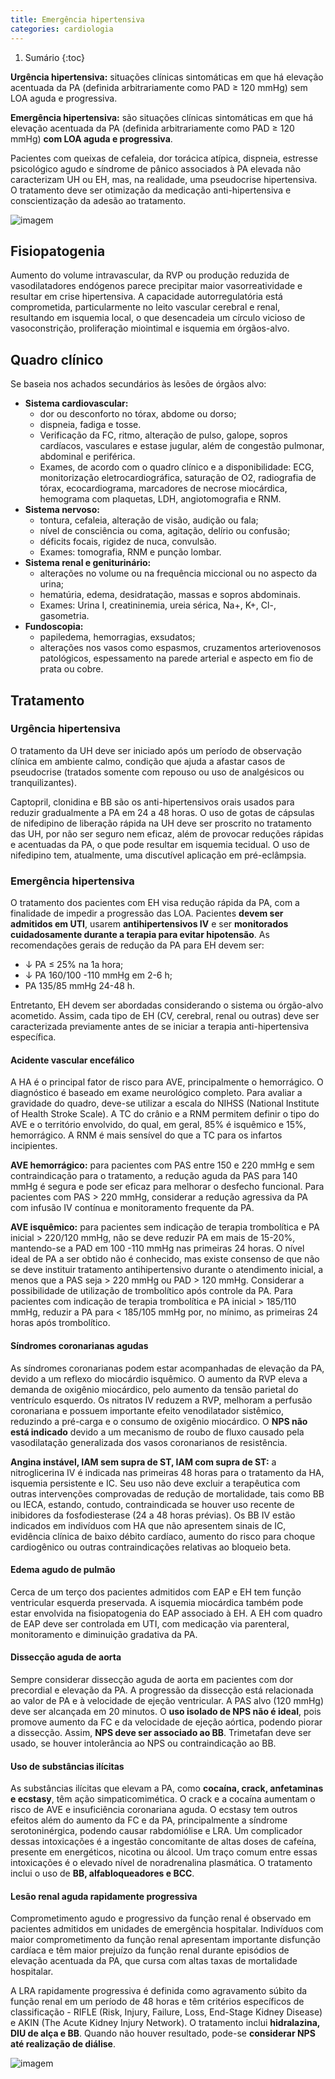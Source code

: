 ```yaml
---
title: Emergência hipertensiva
categories: cardiologia
---
```


1. Sumário
{:toc}

**Urgência hipertensiva:** situações clínicas sintomáticas em que há elevação acentuada da PA (definida arbitrariamente como PAD ≥ 120 mmHg) sem LOA aguda e progressiva.

**Emergência hipertensiva:** são situações clínicas sintomáticas em que há elevação acentuada da PA (definida arbitrariamente como PAD ≥ 120 mmHg) **com LOA aguda e progressiva**.

Pacientes com queixas de cefaleia, dor torácica atípica, dispneia, estresse psicológico agudo e síndrome de pânico associados à PA elevada não caracterizam UH ou EH, mas,
na realidade, uma pseudocrise hipertensiva. O tratamento deve ser otimização da medicação anti-hipertensiva e conscientização da adesão ao tratamento.

![imagem](/assets/cardiologia/classific-eh.jpeg)

## Fisiopatogenia

Aumento do volume intravascular, da RVP ou produção reduzida de vasodilatadores endógenos parece precipitar maior vasorreatividade e resultar em crise hipertensiva. A capacidade autorregulatória está comprometida, particularmente no leito vascular cerebral e renal, resultando em isquemia local, o que desencadeia um círculo vicioso de vasoconstrição, proliferação miointimal e isquemia em órgãos-alvo.

## Quadro clínico

Se baseia nos achados secundários às lesões de órgãos alvo:

* **Sistema cardiovascular:**
  * dor ou desconforto no tórax, abdome ou dorso;
  * dispneia, fadiga e tosse.
  * Verificação da FC, ritmo, alteração de pulso, galope, sopros cardíacos, vasculares e estase jugular, além de congestão pulmonar, abdominal e periférica.
  * Exames, de acordo com o quadro clínico e a disponibilidade: ECG, monitorização eletrocardiográfica, saturação de O2, radiografia de tórax, ecocardiograma, marcadores de necrose miocárdica, hemograma com plaquetas, LDH, angiotomografia e RNM.
* **Sistema nervoso:**
  * tontura, cefaleia, alteração de visão, audição ou fala;
  * nível de consciência ou coma, agitação, delírio ou confusão;
  * déficits focais, rigidez de nuca, convulsão.
  * Exames: tomografia, RNM e punção lombar.
* **Sistema renal e geniturinário:**
  * alterações no volume ou na frequência miccional ou no aspecto da urina;
  * hematúria, edema, desidratação, massas e sopros abdominais.
  * Exames: Urina I, creatininemia, ureia sérica, Na+, K+, Cl-, gasometria.
* **Fundoscopia:**
  * papiledema, hemorragias, exsudatos;
  * alterações nos vasos como espasmos, cruzamentos arteriovenosos patológicos, espessamento na parede arterial e aspecto em fio de prata ou cobre.

## Tratamento

### Urgência hipertensiva

O tratamento da UH deve ser iniciado após um período de observação clínica em ambiente calmo, condição que ajuda a afastar casos de pseudocrise (tratados somente com
repouso ou uso de analgésicos ou tranquilizantes).

Captopril, clonidina e BB são os anti-hipertensivos orais usados para reduzir gradualmente a PA em 24 a 48 horas. O uso de gotas de cápsulas de nifedipino de liberação rápida na UH deve ser proscrito no tratamento das UH, por não ser seguro nem eficaz, além de provocar reduções rápidas e acentuadas da PA, o que pode resultar em isquemia tecidual. O uso de nifedipino tem, atualmente, uma discutível aplicação em pré-eclâmpsia.

### Emergência hipertensiva

O tratamento dos pacientes com EH visa redução rápida da PA, com a finalidade de impedir a progressão das LOA. Pacientes **devem ser admitidos em UTI**, usarem **antihipertensivos IV** e ser **monitorados cuidadosamente durante a terapia para evitar hipotensão**. As recomendações gerais de redução da PA para EH devem ser:

* ↓ PA ≤ 25% na 1a hora;
* ↓ PA 160/100 -110 mmHg em 2-6 h;
* PA 135/85 mmHg 24-48 h.

Entretanto, EH devem ser abordadas considerando o sistema ou órgão-alvo acometido. Assim, cada tipo de EH (CV, cerebral, renal ou outras) deve ser caracterizada previamente antes de se iniciar a terapia anti-hipertensiva específica.

#### Acidente vascular encefálico

A HA é o principal fator de risco para AVE, principalmente o hemorrágico. O diagnóstico é baseado em exame neurológico completo. Para avaliar a gravidade do quadro, deve-se utilizar
a escala do NIHSS (National Institute of Health Stroke Scale). A TC do crânio e a RNM permitem definir o tipo do AVE e o território envolvido, do qual, em geral, 85% é isquêmico
e 15%, hemorrágico. A RNM é mais sensível do que a TC para os infartos incipientes.

**AVE hemorrágico:** para pacientes com PAS entre 150 e 220 mmHg e sem contraindicação para o tratamento, a redução aguda da PAS para 140 mmHg é segura e pode ser eficaz para melhorar o desfecho funcional. Para pacientes com PAS > 220 mmHg, considerar a redução agressiva da PA com infusão IV contínua e monitoramento frequente da PA.

**AVE isquêmico:** para pacientes sem indicação de terapia trombolítica e PA inicial > 220/120 mmHg, não se deve reduzir PA em mais de 15-20%, mantendo-se a PAD em 100 -110 mmHg
nas primeiras 24 horas. O nível ideal de PA a ser obtido não é conhecido, mas existe consenso de que não se deve instituir tratamento antihipertensivo durante o atendimento inicial, a menos que a PAS seja > 220 mmHg ou PAD > 120 mmHg. Considerar a possibilidade de utilização de trombolítico após controle da PA. Para pacientes com indicação de terapia
trombolítica e PA inicial > 185/110 mmHg, reduzir a PA para < 185/105 mmHg por, no mínimo, as primeiras 24 horas após trombolítico.

#### Síndromes coronarianas agudas

As síndromes coronarianas podem estar acompanhadas de elevação da PA, devido a um reflexo do miocárdio isquêmico. O aumento da RVP eleva a demanda de oxigênio miocárdico, pelo aumento da tensão parietal do ventrículo esquerdo. Os nitratos IV reduzem a RVP, melhoram a perfusão coronariana e possuem importante efeito venodilatador sistêmico, reduzindo a pré-carga e o consumo de oxigênio miocárdico. O **NPS não está indicado** devido a um mecanismo
de roubo de fluxo causado pela vasodilatação generalizada dos vasos coronarianos de resistência.

**Angina instável, IAM sem supra de ST, IAM com supra de ST:** a nitroglicerina IV é indicada nas primeiras 48 horas para o tratamento da HA, isquemia persistente e IC. Seu uso não deve excluir a terapêutica com outras intervenções comprovadas de redução de mortalidade, tais como BB ou IECA, estando, contudo, contraindicada se houver uso recente de inibidores da fosfodiesterase (24 a 48 horas prévias). Os BB IV estão indicados em indivíduos com HA que não apresentem sinais de IC, evidência clínica de baixo débito cardíaco, aumento do risco para choque cardiogênico ou outras contraindicações relativas ao bloqueio beta.

#### Edema agudo de pulmão

Cerca de um terço dos pacientes admitidos com EAP e EH tem função ventricular esquerda preservada. A isquemia miocárdica também pode estar envolvida na fisiopatogenia do EAP associado à EH. A EH com quadro de EAP deve ser controlada em UTI, com medicação via parenteral, monitoramento e diminuição gradativa da PA.

#### Dissecção aguda de aorta

Sempre considerar dissecção aguda de aorta em pacientes com dor precordial e elevação da PA. A progressão da dissecção está relacionada ao valor de PA e à velocidade de ejeção ventricular. A PAS alvo (120 mmHg) deve ser alcançada em 20 minutos. O **uso isolado de NPS não é ideal**, pois promove aumento da FC e da velocidade de ejeção aórtica, podendo piorar a dissecção. Assim, **NPS deve ser associado ao BB**. Trimetafan deve ser usado, se houver
intolerância ao NPS ou contraindicação ao BB.

#### Uso de substâncias ilícitas

As substâncias ilícitas que elevam a PA, como **cocaína, crack, anfetaminas e ecstasy**, têm ação simpaticomimética. O crack e a cocaína aumentam o risco de AVE e insuficiência
coronariana aguda. O ecstasy tem outros efeitos além do aumento da FC e da PA, principalmente a síndrome serotoninérgica, podendo causar rabdomiólise e LRA. Um complicador dessas intoxicações é a ingestão concomitante de altas doses de cafeína, presente em energéticos, nicotina ou álcool. Um traço comum entre essas intoxicações é o elevado nível de noradrenalina plasmática. O tratamento inclui o uso de **BB, alfabloqueadores e BCC**.

#### Lesão renal aguda rapidamente progressiva

Comprometimento agudo e progressivo da função renal é observado em pacientes admitidos em unidades de emergência hospitalar. Indivíduos com maior comprometimento da função renal apresentam importante disfunção cardíaca e têm maior prejuízo da função renal durante episódios de elevação acentuada da PA, que cursa com altas taxas de mortalidade hospitalar.

A LRA rapidamente progressiva é definida como agravamento súbito da função renal em um período de 48 horas e têm critérios específicos de classificação - RIFLE (Risk, Injury, Failure, Loss, End-Stage Kidney Disease) e AKIN (The Acute Kidney Injury Network). O tratamento inclui **hidralazina, DIU de alça e BB**. Quando não houver resultado, pode-se **considerar NPS até realização de diálise**.

![imagem](/assets/cardiologia/eh.jpeg)
